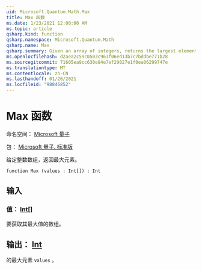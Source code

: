 ```yaml
---
uid: Microsoft.Quantum.Math.Max
title: Max 函数
ms.date: 1/23/2021 12:00:00 AM
ms.topic: article
qsharp.kind: function
qsharp.namespace: Microsoft.Quantum.Math
qsharp.name: Max
qsharp.summary: Given an array of integers, returns the largest element.
ms.openlocfilehash: d2aea2c59c0503c963f06ed13b7c7bddbe771b28
ms.sourcegitcommit: 71605ea9cc630e84e7ef29027e1f0ea06299747e
ms.translationtype: MT
ms.contentlocale: zh-CN
ms.lasthandoff: 01/26/2021
ms.locfileid: "98846852"
---
```

# <a name="max-function"></a>Max 函数

命名空间： [Microsoft 量子](xref:Microsoft.Quantum.Math)

包： [Microsoft 量子. 标准版](https://nuget.org/packages/Microsoft.Quantum.Standard)


给定整数数组，返回最大元素。

```qsharp
function Max (values : Int[]) : Int
```


## <a name="input"></a>输入

### <a name="values--int"></a>值： [Int](xref:microsoft.quantum.lang-ref.int)[]

要获取其最大值的数组。



## <a name="output--int"></a>输出： [Int](xref:microsoft.quantum.lang-ref.int)

的最大元素 `values` 。